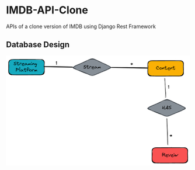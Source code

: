 # IMDB-API-Clone

APIs of a clone version of IMDB using Django Rest Framework

## Database Design

![](./design.excalidraw.png)
